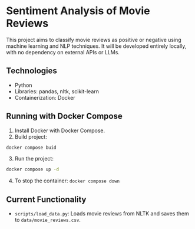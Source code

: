 # Sentiment Analysis of Movie Reviews

This project aims to classify movie reviews as positive or negative using machine learning and NLP techniques. It will be developed entirely locally, with no dependency on external APIs or LLMs.

## Technologies
- Python
- Libraries: pandas, nltk, scikit-learn
- Containerization: Docker

## Running with Docker Compose
1. Install Docker with Docker Compose.
2. Build project:
```bash
docker compose buid
```
3. Run the project:
```bash
docker compose up -d
```
4. To stop the container: `docker compose down`

## Current Functionality
- `scripts/load_data.py`: Loads movie reviews from NLTK and saves them to `data/movie_reviews.csv`.
